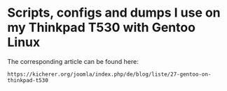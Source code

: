 Scripts, configs and dumps I use on my Thinkpad T530 with Gentoo Linux
======================================================================

The corresponding article can be found here:

	https://kicherer.org/joomla/index.php/de/blog/liste/27-gentoo-on-thinkpad-t530
